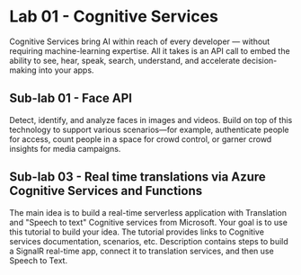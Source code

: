 # Lab 01 - Cognitive Services
Cognitive Services bring AI within reach of every developer — without requiring machine-learning expertise. All it takes is an API call to embed the ability to see, hear, speak, search, understand, and accelerate decision-making into your apps.

## Sub-lab 01 - Face API
Detect, identify, and analyze faces in images and videos. Build on top of this technology to support various scenarios—for example, authenticate people for access, count people in a space for crowd control, or garner crowd insights for media campaigns.

## Sub-lab 03 - Real time translations via Azure Cognitive Services and Functions

The main idea is to build a real-time serverless application with Translation and "Speech to text" Cognitive services from Microsoft.
Your goal is to use this tutorial to build your idea. The tutorial provides links to Cognitive services documentation, scenarios, etc.
Description contains steps to build a SignalR real-time app, connect it to translation services, and then use Speech to Text.